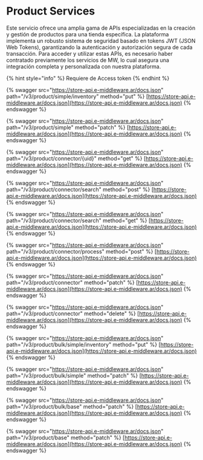 # Product Services

Este servicio ofrece una amplia gama de APIs especializadas en la creación y gestión de productos para una tienda específica. La plataforma implementa un robusto sistema de seguridad basado en tokens JWT (JSON Web Tokens), garantizando la autenticación y autorización segura de cada transacción. Para acceder y utilizar estas APIs, es necesario haber contratado previamente los servicios de MW, lo cual asegura una integración completa y personalizada con nuestra plataforma.

{% hint style="info" %}
Requiere de Access token
{% endhint %}

{% swagger src="https://store-api.e-middleware.ar/docs.json" path="/v3/product/simple/inventory" method="put" %}
[https://store-api.e-middleware.ar/docs.json](https://store-api.e-middleware.ar/docs.json)
{% endswagger %}

{% swagger src="https://store-api.e-middleware.ar/docs.json" path="/v3/product/simple" method="patch" %}
[https://store-api.e-middleware.ar/docs.json](https://store-api.e-middleware.ar/docs.json)
{% endswagger %}

{% swagger src="https://store-api.e-middleware.ar/docs.json" path="/v3/product/connector/{uid}" method="get" %}
[https://store-api.e-middleware.ar/docs.json](https://store-api.e-middleware.ar/docs.json)
{% endswagger %}

{% swagger src="https://store-api.e-middleware.ar/docs.json" path="/v3/product/connector/search" method="post" %}
[https://store-api.e-middleware.ar/docs.json](https://store-api.e-middleware.ar/docs.json)
{% endswagger %}

{% swagger src="https://store-api.e-middleware.ar/docs.json" path="/v3/product/connector/search" method="get" %}
[https://store-api.e-middleware.ar/docs.json](https://store-api.e-middleware.ar/docs.json)
{% endswagger %}

{% swagger src="https://store-api.e-middleware.ar/docs.json" path="/v3/product/connector/process" method="post" %}
[https://store-api.e-middleware.ar/docs.json](https://store-api.e-middleware.ar/docs.json)
{% endswagger %}

{% swagger src="https://store-api.e-middleware.ar/docs.json" path="/v3/product/connector" method="patch" %}
[https://store-api.e-middleware.ar/docs.json](https://store-api.e-middleware.ar/docs.json)
{% endswagger %}

{% swagger src="https://store-api.e-middleware.ar/docs.json" path="/v3/product/connector" method="delete" %}
[https://store-api.e-middleware.ar/docs.json](https://store-api.e-middleware.ar/docs.json)
{% endswagger %}

{% swagger src="https://store-api.e-middleware.ar/docs.json" path="/v3/product/bulk/simple/inventory" method="put" %}
[https://store-api.e-middleware.ar/docs.json](https://store-api.e-middleware.ar/docs.json)
{% endswagger %}

{% swagger src="https://store-api.e-middleware.ar/docs.json" path="/v3/product/bulk/simple" method="patch" %}
[https://store-api.e-middleware.ar/docs.json](https://store-api.e-middleware.ar/docs.json)
{% endswagger %}

{% swagger src="https://store-api.e-middleware.ar/docs.json" path="/v3/product/bulk/base" method="patch" %}
[https://store-api.e-middleware.ar/docs.json](https://store-api.e-middleware.ar/docs.json)
{% endswagger %}

{% swagger src="https://store-api.e-middleware.ar/docs.json" path="/v3/product/base" method="patch" %}
[https://store-api.e-middleware.ar/docs.json](https://store-api.e-middleware.ar/docs.json)
{% endswagger %}
